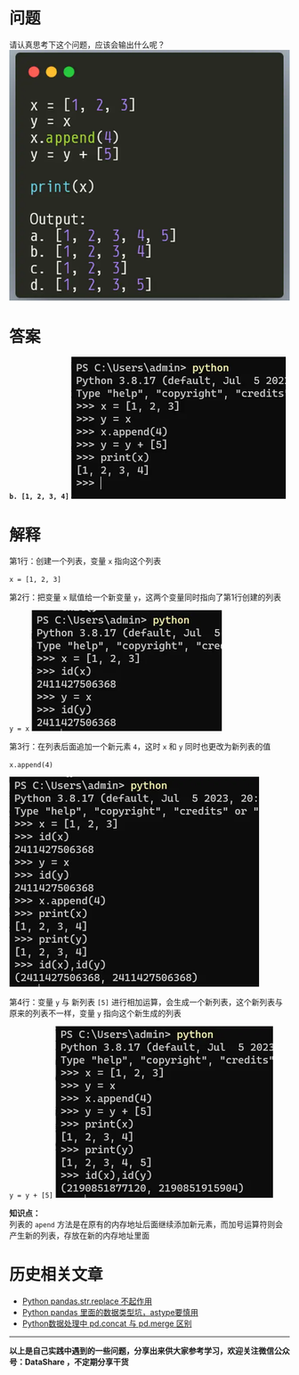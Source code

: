 # 问题
请认真思考下这个问题，应该会输出什么呢？
![问题](./images/6641583-71fc83d7e781cbd2.png)

# 答案
**`b. [1, 2, 3, 4]`**
![答案](./images/6641583-3e6a5c5dc4f369ba.png)


# 解释
第1行：创建一个列表，变量 `x` 指向这个列表

`x = [1, 2, 3]`

第2行：把变量 `x` 赋值给一个新变量 `y`，这两个变量同时指向了第1行创建的列表

`y = x`
![第2行解释](./images/6641583-88304444e190efb6.png)

第3行：在列表后面追加一个新元素 `4`，这时 `x` 和 `y` 同时也更改为新列表的值

`x.append(4)`

![第3行解释](./images/6641583-affa75ccb918b56c.png)

第4行：变量 `y` 与 新列表 `[5]` 进行相加运算，会生成一个新列表，这个新列表与原来的列表不一样，变量 `y` 指向这个新生成的列表

`y = y + [5]`
![第4行解释](./images/6641583-71260565de6d81ac.png)

**知识点：** <br/>
列表的 `apend` 方法是在原有的内存地址后面继续添加新元素，而加号运算符则会产生新的列表，存放在新的内存地址里面


# 历史相关文章
- [Python pandas.str.replace 不起作用](./Python-pandas-str-replace-不起作用.md)
- [Python pandas 里面的数据类型坑，astype要慎用](./Python-pandas-里面的数据类型坑，astype要慎用.md)
- [Python数据处理中 pd.concat 与 pd.merge 区别](./Python数据处理中-pd-concat-与-pd-merge-区别.md)

**************************************************************************
**以上是自己实践中遇到的一些问题，分享出来供大家参考学习，欢迎关注微信公众号：DataShare ，不定期分享干货**
